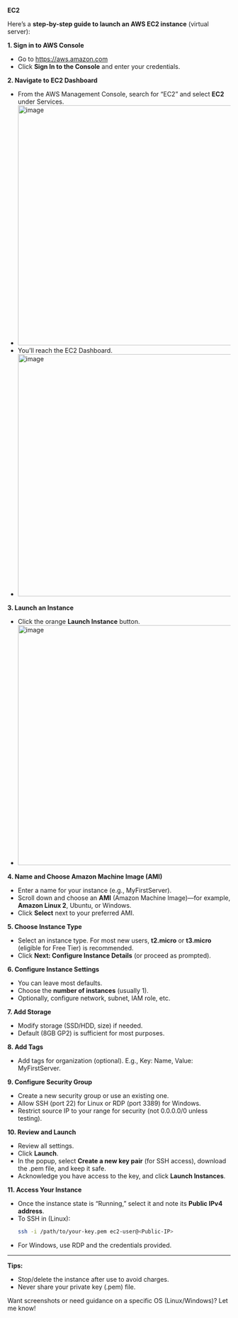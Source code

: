 **EC2**

Here’s a **step-by-step guide to launch an AWS EC2 instance** (virtual server):

**1. Sign in to AWS Console**
- Go to https://aws.amazon.com
- Click **Sign In to the Console** and enter your credentials.

**2. Navigate to EC2 Dashboard**
- From the AWS Management Console, search for “EC2” and select **EC2** under Services.
- <img width="961" height="541" alt="image" src="https://github.com/user-attachments/assets/3fb204db-3eb9-4265-be74-93d4a4bcabbb" />
- You’ll reach the EC2 Dashboard.
- <img width="961" height="546" alt="image" src="https://github.com/user-attachments/assets/009a3aa3-9200-4906-a188-b0a0b17fb5d0" />


**3. Launch an Instance**
- Click the orange **Launch Instance** button.
- <img width="961" height="541" alt="image" src="https://github.com/user-attachments/assets/6cf52283-d2cd-44ae-a65d-86c50eddcd4d" />


**4. Name and Choose Amazon Machine Image (AMI)**
- Enter a name for your instance (e.g., MyFirstServer).
- Scroll down and choose an **AMI** (Amazon Machine Image)—for example, **Amazon Linux 2**, Ubuntu, or Windows.
- Click **Select** next to your preferred AMI.

**5. Choose Instance Type**
- Select an instance type. For most new users, **t2.micro** or **t3.micro** (eligible for Free Tier) is recommended.
- Click **Next: Configure Instance Details** (or proceed as prompted).

**6. Configure Instance Settings**
- You can leave most defaults.
- Choose the **number of instances** (usually 1).
- Optionally, configure network, subnet, IAM role, etc.

**7. Add Storage**
- Modify storage (SSD/HDD, size) if needed.
- Default (8GB GP2) is sufficient for most purposes.

**8. Add Tags**
- Add tags for organization (optional). E.g., Key: Name, Value: MyFirstServer.

**9. Configure Security Group**
- Create a new security group or use an existing one.
- Allow SSH (port 22) for Linux or RDP (port 3389) for Windows.
- Restrict source IP to your range for security (not 0.0.0.0/0 unless testing).

**10. Review and Launch**
- Review all settings.
- Click **Launch**.
- In the popup, select **Create a new key pair** (for SSH access), download the .pem file, and keep it safe.
- Acknowledge you have access to the key, and click **Launch Instances**.

**11. Access Your Instance**
- Once the instance state is “Running,” select it and note its **Public IPv4 address**.
- To SSH in (Linux):  
  ```bash
  ssh -i /path/to/your-key.pem ec2-user@<Public-IP>
  ```
- For Windows, use RDP and the credentials provided.

***

**Tips:**
- Stop/delete the instance after use to avoid charges.
- Never share your private key (.pem) file.

Want screenshots or need guidance on a specific OS (Linux/Windows)? Let me know!


